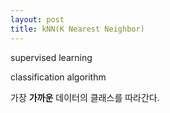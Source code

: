 ```yaml
---
layout: post
title: kNN(K Nearest Neighbor)
---
```



supervised learning

classification algorithm

가장 __가까운__ 데이터의 클래스를 따라간다.

